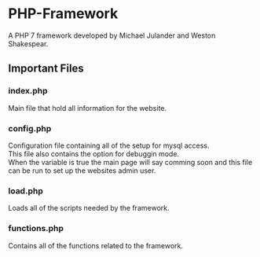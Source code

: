 # PHP-Framework #
A PHP 7 framework developed by Michael Julander and Weston Shakespear.
## Important Files ##
### index.php ###
Main file that hold all information for the website.
### config.php ###
Configuration file containing all of the setup for mysql access.<br>
This file also contains the option for debuggin mode.<br>
When the variable is true the main page will say comming soon and this file can be run to set up the websites admin user.
### load.php ###
Loads all of the scripts needed by the framework.
### functions.php ###
Contains all of the functions related to the framework.
